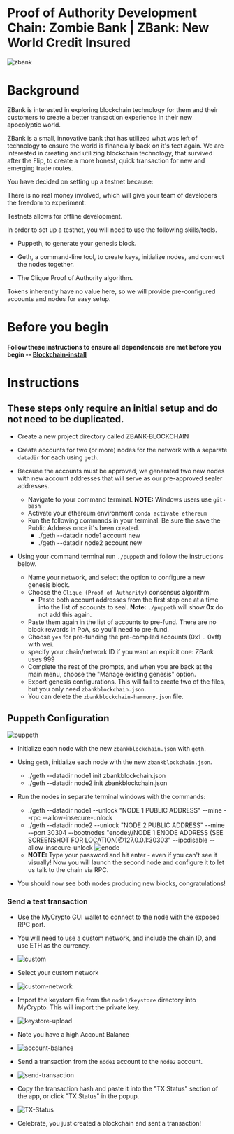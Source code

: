 # Proof of Authority Development Chain: Zombie Bank | ZBank: New World Credit Insured
![zbank](Screenshots/ZombieBank.jpg)

# Background

ZBank is interested in exploring blockchain technology for them and their customers to create a better transaction experience 
in their new apocolyptic world.

ZBank is a small, innovative bank that has utilized what was left of technology to ensure the world is financially back on it's feet again.
We are interested in creating and utilizing blockchain technology, that survived after the Flip, to create a more honest, quick transaction for new and emerging trade routes.

You have decided on setting up a testnet because:

There is no real money involved, which will give your team of developers the freedom to experiment.

Testnets allows for offline development.

In order to set up a testnet, you will need to use the following skills/tools.

* Puppeth, to generate your genesis block.

* Geth, a command-line tool, to create keys, initialize nodes, and connect the nodes together.

* The Clique Proof of Authority algorithm.

Tokens inherently have no value here, so we will provide pre-configured accounts and nodes for easy setup.

# Before you begin
#### Follow these instructions to ensure all dependenceis are met before you begin -- [Blockchain-install](blockchain-install-guide.md)

# Instructions

## These steps only require an initial setup and do not need to be duplicated.

* Create a new project directory called ZBANK-BLOCKCHAIN

* Create accounts for two (or more) nodes for the network with a separate `datadir` for each using `geth`.

* Because the accounts must be approved, we generated two new nodes with new account addresses that will serve as our pre-approved sealer addresses.
  * Navigate to your command terminal.  **NOTE:** Windows users use `git-bash`
  * Activate your ethereum environment `conda activate ethereum`
  * Run the following commands in your terminal.  Be sure the save the Public Address once it's been created. 
      * ./geth --datadir node1 account new
      * ./geth --datadir node2 account new

* Using your command terminal run `./puppeth` and follow the instructions below.
  * Name your network, and select the option to configure a new genesis block.
  * Choose the `Clique (Proof of Authority)` consensus algorithm.
	* Paste both account addresses from the first step one at a time into the list of accounts to seal. **Note:** `./puppeth` will show **0x** do not add this again.
  * Paste them again in the list of accounts to pre-fund. There are no block rewards in PoA, so you'll need to pre-fund.
  * Choose `yes` for pre-funding the pre-compiled accounts (0x1 .. 0xff) with wei. 
  * specify your chain/network ID if you want an explicit one: ZBank uses 999
  * Complete the rest of the prompts, and when you are back at the main menu, choose the "Manage existing genesis" option.
  * Export genesis configurations. This will fail to create two of the files, but you only need `zbankblockchain.json`.
  * You can delete the `zbankblockchain-harmony.json` file.

## Puppeth Configuration
![puppeth](Screenshots/puppeth.png)
  
  * Initialize each node with the new `zbankblockchain.json` with `geth`.
  * Using `geth`, initialize each node with the new `zbankblockchain.json`.
    * ./geth --datadir node1 init zbankblockchain.json
    * ./geth --datadir node2 init zbankblockchain.json


* Run the nodes in separate terminal windows with the commands:
  *  ./geth --datadir node1 --unlock "NODE 1 PUBLIC ADDRESS" --mine --rpc --allow-insecure-unlock
  *  ./geth --datadir node2 --unlock "NODE 2 PUBLIC ADDRESS" --mine --port 30304 --bootnodes "enode://NODE 1 ENODE ADDRESS (SEE SCREENSHOT FOR LOCATION)@127.0.0.1:30303" --ipcdisable --allow-insecure-unlock
![enode](Screenshots/enode.png)
    * **NOTE:** Type your password and hit enter - even if you can't see it visually!
Now you will launch the second node and configure it to let us talk to the chain via RPC.

* You should now see both nodes producing new blocks, congratulations!

### Send a test transaction

* Use the MyCrypto GUI wallet to connect to the node with the exposed RPC port.
* You will need to use a custom network, and include the chain ID, and use ETH as the currency.
* ![custom](Screenshots/mycrypto-customnode.gif)

* Select your custom network
* ![custom-network](Screenshots\mycrypto-customnodeselect.png)

* Import the keystore file from the `node1/keystore` directory into MyCrypto. This will import the private key.
* ![keystore-upload](Screenshots/mycrypto-keystoreupload.gif)

* Note you have a high Account Balance
* ![account-balance](Screenshots/mycrypto-accountbalance.png)

* Send a transaction from the `node1` account to the `node2` account.
* ![send-transaction](Screenshots/mycrypto-sendtransaction.png)

* Copy the transaction hash and paste it into the "TX Status" section of the app, or click "TX Status" in the popup.
* ![TX-Status](Screenshots/mycrypto-transactionmetadata.png)

* Celebrate, you just created a blockchain and sent a transaction!

